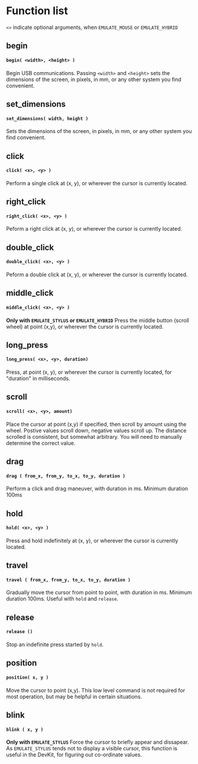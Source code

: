 # Function list

`<>` indicate optional arguments, when `EMULATE_MOUSE` or `EMULATE_HYBRID`

## begin
#### `begin( <width>, <height> )`
Begin USB communications. Passing `<width>` and `<height>` sets the dimensions of the screen, in pixels, in mm, or any other system you find convenient.

## set_dimensions
#### `set_dimensions( width, height )`
Sets the dimensions of the screen, in pixels, in mm, or any other system you find convenient.


## click
#### `click( <x>, <y> )`
Perform a single click at (x, y), or wherever the cursor is currently located.

## right_click
#### `right_click( <x>, <y> )`
Peform a right click at (x, y), or wherever the cursor is currently located.

## double_click
#### `double_click( <x>, <y> )`
Peform a double click at (x, y), or wherever the cursor is currently located.

## middle_click
#### `middle_click( <x>, <y> )`
**Only with `EMULATE_STYLUS` or `EMULATE_HYBRID`**
Press the middle button (scroll wheel) at point (x,y), or wherever the cursor is currently located.

## long_press
#### `long_press( <x>, <y>, duration)`
Press, at point (x, y), or wherever the cursor is currently located, for "duration" in milliseconds.

## scroll
#### `scroll( <x>, <y>, amount)`
Place the cursor at point (x,y) if specified, then scroll by amount using the wheel. Postive values scroll down, negative values scroll up. The distance scrolled is consistent, but somewhat arbitrary. You will need to manually determine the correct value.


## drag
#### `drag ( from_x, from_y, to_x, to_y, duration )`
Perform a click and drag maneuver, with duration in ms. Minimum duration 100ms

## hold
#### `hold( <x>, <y> )`
Press and hold indefinitely at (x, y), or wherever the cursor is currently located.

## travel
#### `travel ( from_x, from_y, to_x, to_y, duration )`
Gradually move the cursor from point to point, with duration in ms. Minimum duration 100ms. Useful with `hold` and `release`.

## release
#### `release ()`
Stop an indefinite press started by `hold`.

## position
#### `position( x, y )`
Move the cursor to point (x,y). This low level command is not required for most operation, but may be helpful in certain situations.

## blink
#### `blink ( x, y )`
**Only with `EMULATE_STYLUS`**
Force the cursor to briefly appear and dissapear. As `EMULATE_STYLUS` tends not to display a visible cursor, this function is useful in the DevKit, for figuring out co-ordinate values.